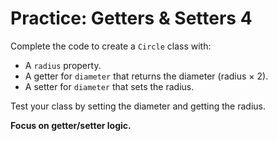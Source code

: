 # Practice: Getters & Setters 4

Complete the code to create a `Circle` class with:
- A `radius` property.
- A getter for `diameter` that returns the diameter (radius × 2).
- A setter for `diameter` that sets the radius.

Test your class by setting the diameter and getting the radius.

**Focus on getter/setter logic.**
